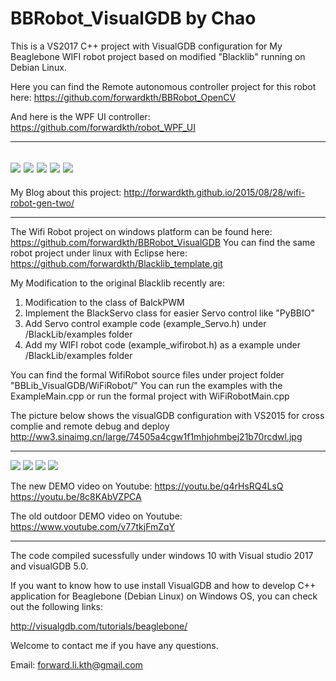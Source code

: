 # BBRobot_VisualGDB by Chao
This is a VS2017 C++ project with VisualGDB configuration for My Beaglebone WIFI robot project based on modified "Blacklib" running on Debian Linux. 

Here you can find the Remote autonomous controller project for this robot here: https://github.com/forwardkth/BBRobot_OpenCV

And here is the WPF UI controller: https://github.com/forwardkth/robot_WPF_UI

-------------------------------------------------------------
![](http://ww4.sinaimg.cn/mw1024/74505a4cjw1f15bm3c82lj218g0xcqku.jpg)
![](https://wx4.sinaimg.cn/mw1024/74505a4cgy1fpvirumai6j23402c0e82.jpg)
![](https://wx2.sinaimg.cn/mw1024/74505a4cgy1fpvish1t10j23402c0kjm.jpg)
![](https://wx1.sinaimg.cn/mw1024/74505a4cgy1fpvis7nq6vj23402c0e82.jpg)
![](https://wx2.sinaimg.cn/mw1024/74505a4cgy1fpvira0vdvj21hw0sqk1f.jpg)
-------------------------------------------------------------

My Blog about this project: http://forwardkth.github.io/2015/08/28/wifi-robot-gen-two/ 

-------------------------------------------------------------
The Wifi Robot project on windows platform can be found here: https://github.com/forwardkth/BBRobot_VisualGDB
You can find the same robot project under linux with Eclipse here: https://github.com/forwardkth/Blacklib_template.git 

My Modification to the original Blacklib recently are:

1. Modification to the class of BalckPWM
2. Implement the BlackServo class for easier Servo control like "PyBBIO"
3. Add Servo control example code (example_Servo.h) under /BlackLib/examples folder
4. Add my WIFI robot code (example_wifirobot.h) as a example under /BlackLib/examples folder

You can find the formal WifiRobot source files under project folder "BBLib_VisualGDB/WiFiRobot/"
You can run the examples with the ExampleMain.cpp or run the formal project with WiFiRobotMain.cpp

The picture below shows the visualGDB configuration with VS2015 for cross complie and remote debug and deploy
http://ww3.sinaimg.cn/large/74505a4cgw1f1mhjohmbej21b70rcdwl.jpg

------------------------------------------------------------
![](http://ww2.sinaimg.cn/mw690/74505a4cgw1evho2onxwsj21kw16o7wh.jpg)
![](http://ww1.sinaimg.cn/mw690/74505a4cgw1evgrdvaux5j21kw16o1if.jpg)
![](http://ww2.sinaimg.cn/large/74505a4cgw1f7oypkop58j20ku0fmn0o.jpg)
![](http://ww4.sinaimg.cn/large/74505a4cgw1f7oyqnelgnj20qo0qo79n.jpg)

The new DEMO video on Youtube:
https://youtu.be/q4rHsRQ4LsQ
https://youtu.be/8c8KAbVZPCA

The old outdoor DEMO video on Youtube:
https://www.youtube.com/v77tkjFmZqY

------------------------------------------------------------
The code compiled sucessfully under windows 10 with Visual studio 2017 and visualGDB 5.0.

If you want to know how to use install VisualGDB and how to develop C++ application for Beaglebone (Debian Linux) 
on Windows OS, you can check out the following links:

http://visualgdb.com/tutorials/beaglebone/

Welcome to contact me if you have any questions.

Email: forward.li.kth@gmail.com
